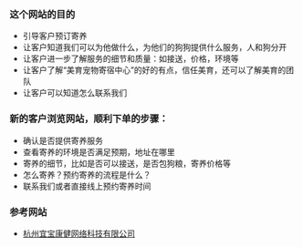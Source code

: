 ### 这个网站的目的
* 引导客户预订寄养
* 让客户知道我们可以为他做什么，为他们的狗狗提供什么服务，人和狗分开
* 让客户进一步了解服务的细节和质量：如接送，价格，环境等
* 让客户了解“美育宠物寄宿中心”的好的有点，信任美育，还可以了解美育的团队
* 让客户可以知道怎么联系我们

### 新的客户浏览网站，顺利下单的步骤：
* 确认是否提供寄养服务
* 查看寄养的环境是否满足预期，地址在哪里
* 寄养的细节，比如是否可以接送，是否包狗粮，寄养价格等
* 怎么寄养？预约寄养的流程是什么？
* 联系我们或者直接线上预约寄养时间

### 参考网站
* [杭州宜宝康健网络科技有限公司](www.120yibao.com)